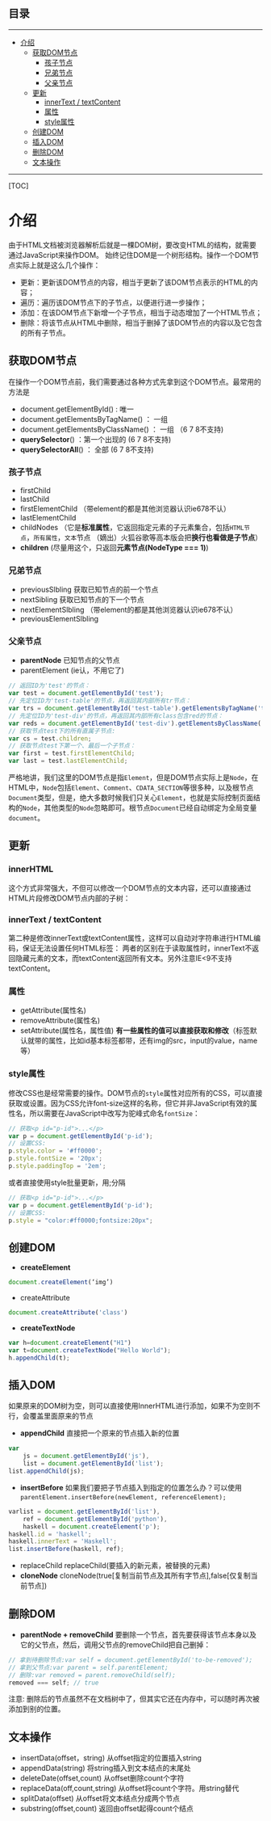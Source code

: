 ## 目录
---
- [介绍](#介绍)
  - [获取DOM节点](#获取DOM节点)
    - [孩子节点](#孩子节点)
    - [兄弟节点](#兄弟节点)
    - [父亲节点](#父亲节点)
  - [更新](#更新)
    - [innerText / textContent](#innerText-/-textContent)
    - [属性](#属性)
    - [style属性](#style属性)
  - [创建DOM](#创建DOM)
  - [插入DOM](#插入DOM)
  - [删除DOM](#删除DOM)
  - [文本操作](#文本操作)
---

[TOC]
# 介绍
由于HTML文档被浏览器解析后就是一棵DOM树，要改变HTML的结构，就需要通过JavaScript来操作DOM。
始终记住DOM是一个树形结构。操作一个DOM节点实际上就是这么几个操作：
- 更新：更新该DOM节点的内容，相当于更新了该DOM节点表示的HTML的内容；
- 遍历：遍历该DOM节点下的子节点，以便进行进一步操作；
- 添加：在该DOM节点下新增一个子节点，相当于动态增加了一个HTML节点；
- 删除：将该节点从HTML中删除，相当于删掉了该DOM节点的内容以及它包含的所有子节点。
## 获取DOM节点
在操作一个DOM节点前，我们需要通过各种方式先拿到这个DOM节点。最常用的方法是
- document.getElementById()    : 唯一
- document.getElementsByTagName()  ： 一组
- document.getElementsByClassName() ： 一组 （6 7 8不支持)
- **querySelector**() ：第一个出现的  (6 7 8不支持)
- **querySelectorAll**() ： 全部  (6 7 8不支持)
### 孩子节点
- firstChild
- lastChild
- firstElementChild  （带element的都是其他浏览器认识ie678不认）
- lastElementChild
- childNodes （它是**标准属性**，它返回指定元素的子元素集合，包括`HTML节点`，`所有属性`，`文本`节点 （嫡出）火狐谷歌等高本版会把**换行也看做是子节点**）
- **children**  (尽量用这个，只返回**元素节点(NodeType === 1)**)
### 兄弟节点
- previousSlbling 获取已知节点的前一个节点
- nextSibling 获取已知节点的下一个节点
- nextElementSlbling  （带element的都是其他浏览器认识ie678不认）
- previousElementSlbling
### 父亲节点
- **parentNode**  已知节点的父节点
- parentElement (ie认，不用它了)
```js
// 返回ID为'test'的节点：
var test = document.getElementById('test');
// 先定位ID为'test-table'的节点，再返回其内部所有tr节点：
var trs = document.getElementById('test-table').getElementsByTagName('tr');
// 先定位ID为'test-div'的节点，再返回其内部所有class包含red的节点：
var reds = document.getElementById('test-div').getElementsByClassName('red');
// 获取节点test下的所有直属子节点:
var cs = test.children;
// 获取节点test下第一个、最后一个子节点：
var first = test.firstElementChild;
var last = test.lastElementChild;
```
严格地讲，我们这里的DOM节点是指`Element`，但是DOM节点实际上是`Node`，在HTML中，`Node`包括`Element`、`Comment`、`CDATA_SECTION`等很多种，以及根节点`Document`类型，但是，绝大多数时候我们只关心`Element`，也就是实际控制页面结构的`Node`，其他类型的`Node`忽略即可。根节点`Document`已经自动绑定为全局变量`document`。
## 更新
### innerHTML
这个方式非常强大，不但可以修改一个DOM节点的文本内容，还可以直接通过HTML片段修改DOM节点内部的子树：
### innerText / textContent
第二种是修改innerText或textContent属性，这样可以自动对字符串进行HTML编码，保证无法设置任何HTML标签：
两者的区别在于读取属性时，innerText不返回隐藏元素的文本，而textContent返回所有文本。另外注意IE<9不支持textContent。
### 属性
- getAttribute(属性名)
- removeAttribute(属性名)
- setAttribute(属性名，属性值)
**有一些属性的值可以直接获取和修改**（标签默认就带的属性，比如id基本标签都带，还有img的src，input的value，name等）
### style属性
修改CSS也是经常需要的操作。DOM节点的`style`属性对应所有的CSS，可以直接获取或设置。因为CSS允许font-size这样的名称，但它并非JavaScript有效的属性名，所以需要在JavaScript中改写为驼峰式命名`fontSize`：
```js
// 获取<p id="p-id">...</p>
var p = document.getElementById('p-id');
// 设置CSS:
p.style.color = '#ff0000';
p.style.fontSize = '20px';
p.style.paddingTop = '2em';
```
或者直接使用style批量更新，用;分隔
```js
// 获取<p id="p-id">...</p>
var p = document.getElementById('p-id');
// 设置CSS:
p.style = "color:#ff0000;fontsize:20px";
```
## 创建DOM
- **createElement**
```js
document.createElement(‘img’)
```
- createAttribute
```js
document.createAttribute('class')
```
- **createTextNode**
```js
var h=document.createElement("H1") 
var t=document.createTextNode("Hello World"); 
h.appendChild(t);
```
## 插入DOM
如果原来的DOM树为空，则可以直接使用InnerHTML进行添加，如果不为空则不行，会覆盖里面原来的节点
- **appendChild**
直接把一个原来的节点插入新的位置
```js
var
    js = document.getElementById('js'),
    list = document.getElementById('list');
list.appendChild(js);
```
- **insertBefore**
如果我们要把子节点插入到指定的位置怎么办？可以使用`parentElement.insertBefore(newElement, referenceElement);`
```js
varlist = document.getElementById('list'),
    ref = document.getElementById('python'),
    haskell = document.createElement('p');
haskell.id = 'haskell';
haskell.innerText = 'Haskell';
list.insertBefore(haskell, ref);
```
- replaceChild
replaceChild(要插入的新元素，被替换的元素)
- **cloneNode**
cloneNode(true[复制当前节点及其所有字节点],false[仅复制当前节点])
## 删除DOM
- **parentNode  +  removeChild**
要删除一个节点，首先要获得该节点本身以及它的父节点，然后，调用父节点的removeChild把自己删掉：
```js
// 拿到待删除节点:var self = document.getElementById('to-be-removed');
// 拿到父节点:var parent = self.parentElement;
// 删除:var removed = parent.removeChild(self);
removed === self; // true
```
注意: 删除后的节点虽然不在文档树中了，但其实它还在内存中，可以随时再次被添加到别的位置。
## 文本操作
- insertData(offset，string)   从offset指定的位置插入string
- appendData(string)  将string插入到文本结点的末尾处
- deleteDate(offset,count)   从offset删除count个字符
- replaceData(off,count,string)   从offset将count个字符。用string替代
- splitData(offset)  从offset将文本结点分成两个节点
- substring(offset,count)  返回由offset起得count个结点
